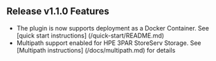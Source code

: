 ## Release v1.1.0 Features

  * The plugin is now supports deployment as a Docker Container. See [quick start instructions] (/quick-start/README.md)
  * Multipath support enabled for HPE 3PAR StoreServ Storage. See [Multipath instructions] (/docs/multipath.md) for details
